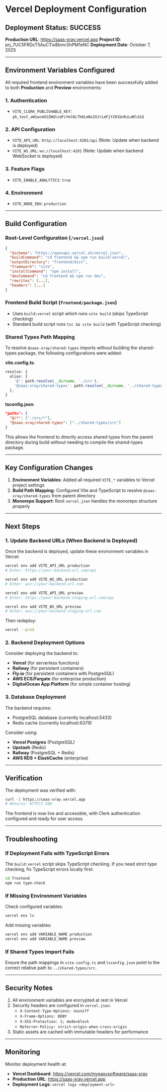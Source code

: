 # Vercel Deployment Configuration

## Deployment Status: SUCCESS

**Production URL**: https://saas-xray.vercel.app
**Project ID**: prj_7UC5FRDcT5AuCTix8bmc5hPM1eNC
**Deployment Date**: October 7, 2025

---

## Environment Variables Configured

All required frontend environment variables have been successfully added to both **Production** and **Preview** environments:

### 1. Authentication
- `VITE_CLERK_PUBLISHABLE_KEY`: `pk_test_aW1wcm92ZWQtcmFiYml0LTk0LmNsZXJrLmFjY291bnRzLmRldiQ`

### 2. API Configuration
- `VITE_API_URL`: `http://localhost:4201/api` (Note: Update when backend is deployed)
- `VITE_WS_URL`: `ws://localhost:4201` (Note: Update when backend WebSocket is deployed)

### 3. Feature Flags
- `VITE_ENABLE_ANALYTICS`: `true`

### 4. Environment
- `VITE_NODE_ENV`: `production`

---

## Build Configuration

### Root-Level Configuration (`/vercel.json`)
```json
{
  "$schema": "https://openapi.vercel.sh/vercel.json",
  "buildCommand": "cd frontend && npm run build:vercel",
  "outputDirectory": "frontend/dist",
  "framework": "vite",
  "installCommand": "npm install",
  "devCommand": "cd frontend && npm run dev",
  "rewrites": [...],
  "headers": [...]
}
```

### Frontend Build Script (`frontend/package.json`)
- Uses `build:vercel` script which runs `vite build` (skips TypeScript checking)
- Standard build script runs `tsc && vite build` (with TypeScript checking)

### Shared Types Path Mapping
To resolve `@saas-xray/shared-types` imports without building the shared-types package, the following configurations were added:

**vite.config.ts**:
```typescript
resolve: {
  alias: {
    '@': path.resolve(__dirname, './src'),
    '@saas-xray/shared-types': path.resolve(__dirname, '../shared-types/src'),
  },
}
```

**tsconfig.json**:
```json
"paths": {
  "@/*": ["./src/*"],
  "@saas-xray/shared-types": ["../shared-types/src"]
}
```

This allows the frontend to directly access shared types from the parent directory during build without needing to compile the shared-types package.

---

## Key Configuration Changes

1. **Environment Variables**: Added all required `VITE_*` variables to Vercel project settings
2. **Build Path Mapping**: Configured Vite and TypeScript to resolve `@saas-xray/shared-types` from parent directory
3. **Monorepo Support**: Root `vercel.json` handles the monorepo structure properly

---

## Next Steps

### 1. Update Backend URLs (When Backend is Deployed)
Once the backend is deployed, update these environment variables in Vercel:

```bash
vercel env add VITE_API_URL production
# Enter: https://your-backend-url.com/api

vercel env add VITE_WS_URL production
# Enter: wss://your-backend-url.com

vercel env add VITE_API_URL preview
# Enter: https://your-backend-staging-url.com/api

vercel env add VITE_WS_URL preview
# Enter: wss://your-backend-staging-url.com
```

Then redeploy:
```bash
vercel --prod
```

### 2. Backend Deployment Options
Consider deploying the backend to:
- **Vercel** (for serverless functions)
- **Railway** (for persistent containers)
- **Fly.io** (for persistent containers with PostgreSQL)
- **AWS ECS/Fargate** (for enterprise production)
- **DigitalOcean App Platform** (for simple container hosting)

### 3. Database Deployment
The backend requires:
- PostgreSQL database (currently localhost:5433)
- Redis cache (currently localhost:6379)

Consider using:
- **Vercel Postgres** (PostgreSQL)
- **Upstash** (Redis)
- **Railway** (PostgreSQL + Redis)
- **AWS RDS + ElastiCache** (enterprise)

---

## Verification

The deployment was verified with:
```bash
curl -I https://saas-xray.vercel.app
# Returns: HTTP/2 200
```

The frontend is now live and accessible, with Clerk authentication configured and ready for user access.

---

## Troubleshooting

### If Deployment Fails with TypeScript Errors
The `build:vercel` script skips TypeScript checking. If you need strict type checking, fix TypeScript errors locally first:

```bash
cd frontend
npm run type-check
```

### If Missing Environment Variables
Check configured variables:
```bash
vercel env ls
```

Add missing variables:
```bash
vercel env add VARIABLE_NAME production
vercel env add VARIABLE_NAME preview
```

### If Shared Types Import Fails
Ensure the path mappings in `vite.config.ts` and `tsconfig.json` point to the correct relative path to `../shared-types/src`.

---

## Security Notes

1. All environment variables are encrypted at rest in Vercel
2. Security headers are configured in `vercel.json`:
   - `X-Content-Type-Options: nosniff`
   - `X-Frame-Options: DENY`
   - `X-XSS-Protection: 1; mode=block`
   - `Referrer-Policy: strict-origin-when-cross-origin`
3. Static assets are cached with immutable headers for performance

---

## Monitoring

Monitor deployment health at:
- **Vercel Dashboard**: https://vercel.com/myeasysoftware/saas-xray
- **Production URL**: https://saas-xray.vercel.app
- **Deployment Logs**: `vercel logs <deployment-url>`
